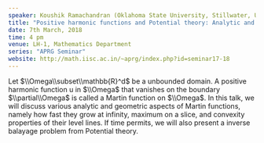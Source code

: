 ```yaml
---
speaker: Koushik Ramachandran (Oklahoma State University, Stillwater, USA)
title: "Positive harmonic functions and Potential theory: Analytic and Geometric aspects"
date: 7th March, 2018
time: 4 pm
venue: LH-1, Mathematics Department
series: "APRG Seminar"
website: http://math.iisc.ac.in/~aprg/index.php?id=seminar17-18
---
```


Let $\\Omega\\subset\\mathbb{R}^d$
be a unbounded domain. A positive harmonic function u in $\\Omega$ that vanishes on the boundary $\\partial\\Omega$ is called a Martin function on $\\Omega$. In this talk, we will discuss various analytic and geometric aspects of Martin functions, namely how fast they grow at infinity, maximum on a slice, and convexity properties of their level lines. If time permits, we will also present a inverse balayage problem from Potential theory.
